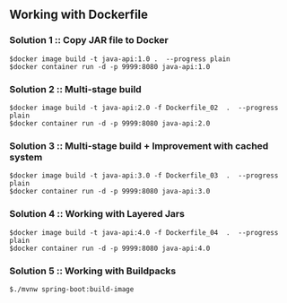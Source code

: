 ## Working with Dockerfile


### Solution 1 :: Copy JAR file to Docker
```
$docker image build -t java-api:1.0 .  --progress plain
$docker container run -d -p 9999:8080 java-api:1.0
```

### Solution 2 :: Multi-stage build
```
$docker image build -t java-api:2.0 -f Dockerfile_02  .  --progress plain
$docker container run -d -p 9999:8080 java-api:2.0
```

### Solution 3 :: Multi-stage build + Improvement with cached system
```
$docker image build -t java-api:3.0 -f Dockerfile_03  .  --progress plain
$docker container run -d -p 9999:8080 java-api:3.0
```

### Solution 4 :: Working with Layered Jars
```
$docker image build -t java-api:4.0 -f Dockerfile_04  .  --progress plain
$docker container run -d -p 9999:8080 java-api:4.0
```

### Solution 5 :: Working with Buildpacks
```
$./mvnw spring-boot:build-image
```


